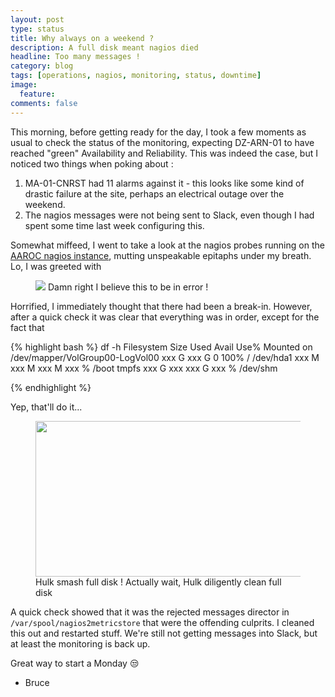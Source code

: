 ```yaml
---
layout: post
type: status
title: Why always on a weekend ?
description: A full disk meant nagios died
headline: Too many messages !
category: blog
tags: [operations, nagios, monitoring, status, downtime]
image:
  feature:
comments: false
---
```

This morning, before getting ready for the day, I took a few moments as usual to check the status of the monitoring, expecting DZ-ARN-01 to have reached "green" Availability and Reliability. This was indeed the case, but I noticed two things when poking about :

  1. MA-01-CNRST had 11 alarms against it - this looks like some kind of drastic failure at the site, perhaps an electrical outage over the weekend.
  2. The nagios messages were not being sent to Slack, even though I had spent some time last week configuring this.

Somewhat miffeed, I went to take a look at the nagios probes running on the [AAROC nagios instance](https://nagios.c4.csir.co.za), mutting unspeakable epitaphs under my breath. Lo, I was greeted with

<figure>
<img src="{{ site_url}}/images/nagiosdead-april.png"></img>
<figcation>Damn right I believe this to be in error !</figcaption>
</figure>

Horrified, I immediately thought that there had been a break-in. However, after a quick check it was clear that everything was in order, except for the fact that

{% highlight bash %}
df -h
Filesystem            Size  Used Avail Use% Mounted on
/dev/mapper/VolGroup00-LogVol00
                      xxx G  xxx G     0 100% /
/dev/hda1              xxx M   xxx M   xxx M  xxx % /boot
tmpfs                 xxx G     xxx   xxx G    xxx % /dev/shm

{% endhighlight %}

Yep, that'll do it...

<figure>
<img src="http://media.giphy.com/media/ZNHYND1c5ihYQ/giphy.gif" width="480" height="249" ></img>
<figcaption>Hulk smash full disk ! Actually wait, Hulk diligently clean full disk</figcaption>
</figure>

A quick check showed that it was the rejected messages director in `/var/spool/nagios2metricstore` that were the offending culprits. I cleaned this out and restarted stuff. We're still not getting messages into Slack, but at least the monitoring is back up.

Great way to start a Monday :unamused:

  - Bruce
